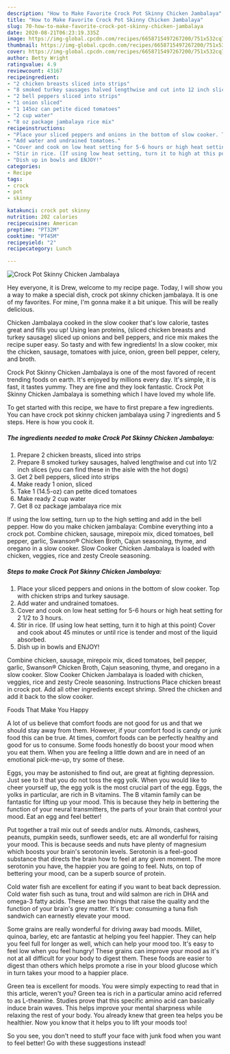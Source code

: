 ```yaml
---
description: "How to Make Favorite Crock Pot Skinny Chicken Jambalaya"
title: "How to Make Favorite Crock Pot Skinny Chicken Jambalaya"
slug: 70-how-to-make-favorite-crock-pot-skinny-chicken-jambalaya
date: 2020-08-21T06:23:19.335Z
image: https://img-global.cpcdn.com/recipes/6658715497267200/751x532cq70/crock-pot-skinny-chicken-jambalaya-recipe-main-photo.jpg
thumbnail: https://img-global.cpcdn.com/recipes/6658715497267200/751x532cq70/crock-pot-skinny-chicken-jambalaya-recipe-main-photo.jpg
cover: https://img-global.cpcdn.com/recipes/6658715497267200/751x532cq70/crock-pot-skinny-chicken-jambalaya-recipe-main-photo.jpg
author: Betty Wright
ratingvalue: 4.9
reviewcount: 43167
recipeingredient:
- "2 chicken breasts sliced into strips"
- "8 smoked turkey sausages halved lengthwise and cut into 12 inch slices you can find these in the aisle with the hot dogs"
- "2 bell peppers sliced into strips"
- "1 onion sliced"
- "1 145oz can petite diced tomatoes"
- "2 cup water"
- "8 oz package jambalaya rice mix"
recipeinstructions:
- "Place your sliced peppers and onions in the bottom of slow cooker. Top with chicken strips and turkey sausage."
- "Add water and undrained tomatoes."
- "Cover and cook on low heat setting for 5-6 hours or high heat setting for 2 1/2 to 3 hours."
- "Stir in rice. (If using low heat setting, turn it to high at this point) Cover and cook about 45 minutes or until rice is tender and most of the liquid absorbed."
- "Dish up in bowls and ENJOY!"
categories:
- Recipe
tags:
- crock
- pot
- skinny

katakunci: crock pot skinny 
nutrition: 202 calories
recipecuisine: American
preptime: "PT32M"
cooktime: "PT45M"
recipeyield: "2"
recipecategory: Lunch

---
```



![Crock Pot Skinny Chicken Jambalaya](https://img-global.cpcdn.com/recipes/6658715497267200/751x532cq70/crock-pot-skinny-chicken-jambalaya-recipe-main-photo.jpg)

Hey everyone, it is Drew, welcome to my recipe page. Today, I will show you a way to make a special dish, crock pot skinny chicken jambalaya. It is one of my favorites. For mine, I'm gonna make it a bit unique. This will be really delicious.

Chicken Jambalaya cooked in the slow cooker that&#39;s low calorie, tastes great and fills you up! Using lean proteins, (sliced chicken breasts and turkey sausage) sliced up onions and bell peppers, and rice mix makes the recipe super easy. So tasty and with few ingredients! In a slow cooker, mix the chicken, sausage, tomatoes with juice, onion, green bell pepper, celery, and broth.

Crock Pot Skinny Chicken Jambalaya is one of the most favored of recent trending foods on earth. It's enjoyed by millions every day. It's simple, it is fast, it tastes yummy. They are fine and they look fantastic. Crock Pot Skinny Chicken Jambalaya is something which I have loved my whole life.


To get started with this recipe, we have to first prepare a few ingredients. You can have crock pot skinny chicken jambalaya using 7 ingredients and 5 steps. Here is how you cook it.

<!--inarticleads1-->

##### The ingredients needed to make Crock Pot Skinny Chicken Jambalaya:

1. Prepare 2 chicken breasts, sliced into strips
1. Prepare 8 smoked turkey sausages, halved lengthwise and cut into 1/2 inch slices (you can find these in the aisle with the hot dogs)
1. Get 2 bell peppers, sliced into strips
1. Make ready 1 onion, sliced
1. Take 1 (14.5-oz) can petite diced tomatoes
1. Make ready 2 cup water
1. Get 8 oz package jambalaya rice mix


If using the low setting, turn up to the high setting and add in the bell pepper. How do you make chicken jambalaya: Combine everything into a crock pot. Combine chicken, sausage, mirepoix mix, diced tomatoes, bell pepper, garlic, Swanson® Chicken Broth, Cajun seasoning, thyme, and oregano in a slow cooker. Slow Cooker Chicken Jambalaya is loaded with chicken, veggies, rice and zesty Creole seasoning. 

<!--inarticleads2-->

##### Steps to make Crock Pot Skinny Chicken Jambalaya:

1. Place your sliced peppers and onions in the bottom of slow cooker. Top with chicken strips and turkey sausage.
1. Add water and undrained tomatoes.
1. Cover and cook on low heat setting for 5-6 hours or high heat setting for 2 1/2 to 3 hours.
1. Stir in rice. (If using low heat setting, turn it to high at this point) Cover and cook about 45 minutes or until rice is tender and most of the liquid absorbed.
1. Dish up in bowls and ENJOY!


Combine chicken, sausage, mirepoix mix, diced tomatoes, bell pepper, garlic, Swanson® Chicken Broth, Cajun seasoning, thyme, and oregano in a slow cooker. Slow Cooker Chicken Jambalaya is loaded with chicken, veggies, rice and zesty Creole seasoning. Instructions Place chicken breast in crock pot. Add all other ingredients except shrimp. Shred the chicken and add it back to the slow cooker. 

Foods That Make You Happy


A lot of us believe that comfort foods are not good for us and that we should stay away from them. However, if your comfort food is candy or junk food this can be true. At times, comfort foods can be perfectly healthy and good for us to consume. Some foods honestly do boost your mood when you eat them. When you are feeling a little down and are in need of an emotional pick-me-up, try some of these.

Eggs, you may be astonished to find out, are great at fighting depression. Just see to it that you do not toss the egg yolk. When you would like to cheer yourself up, the egg yolk is the most crucial part of the egg. Eggs, the yolks in particular, are rich in B vitamins. The B vitamin family can be fantastic for lifting up your mood. This is because they help in bettering the function of your neural transmitters, the parts of your brain that control your mood. Eat an egg and feel better!

Put together a trail mix out of seeds and/or nuts. Almonds, cashews, peanuts, pumpkin seeds, sunflower seeds, etc are all wonderful for raising your mood. This is because seeds and nuts have plenty of magnesium which boosts your brain's serotonin levels. Serotonin is a feel-good substance that directs the brain how to feel at any given moment. The more serotonin you have, the happier you are going to feel. Nuts, on top of bettering your mood, can be a superb source of protein.

Cold water fish are excellent for eating if you want to beat back depression. Cold water fish such as tuna, trout and wild salmon are rich in DHA and omega-3 fatty acids. These are two things that raise the quality and the function of your brain's grey matter. It's true: consuming a tuna fish sandwich can earnestly elevate your mood. 

Some grains are really wonderful for driving away bad moods. Millet, quinoa, barley, etc are fantastic at helping you feel happier. They can help you feel full for longer as well, which can help your mood too. It's easy to feel low when you feel hungry! These grains can improve your mood as it's not at all difficult for your body to digest them. These foods are easier to digest than others which helps promote a rise in your blood glucose which in turn takes your mood to a happier place.

Green tea is excellent for moods. You were simply expecting to read that in this article, weren't you? Green tea is rich in a particular amino acid referred to as L-theanine. Studies prove that this specific amino acid can basically induce brain waves. This helps improve your mental sharpness while relaxing the rest of your body. You already knew that green tea helps you be healthier. Now you know that it helps you to lift your moods too!

So you see, you don't need to stuff your face with junk food when you want to feel better! Go  with  these suggestions  instead!

